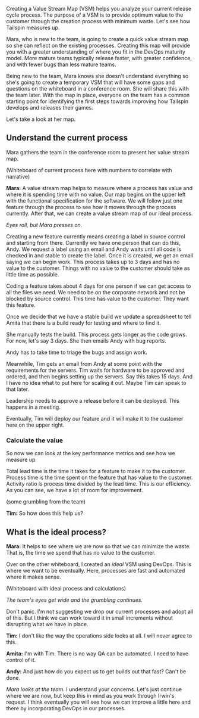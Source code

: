 Creating a Value Stream Map (VSM) helps you analyze your current release cycle process. The purpose of a VSM is to provide optimum value to the customer through the creation process with minimum waste. Let's see how Tailspin measures up.

Mara, who is new to the team, is going to create a quick value stream map so she can reflect on the existing processes. Creating this map will provide you with a greater understanding of where you fit in the DevOps maturity model. More mature teams typically release faster, with greater confidence, and with fewer bugs than less mature teams.

Being new to the team, Mara knows she doesn't understand everything so she's going to create a temporary VSM that will have some gaps and questions on the whiteboard in a conference room. She will share this with the team later. With the map in place, everyone on the team has a common starting point for identifying the first steps towards improving how Tailspin develops and releases their games.

Let's take a look at her map.

## Understand the current process

Mara gathers the team in the conference room to present her value stream map.

(Whiteboard of current process here with numbers to correlate with narrative)

**Mara:** A value stream map helps to measure where a process has value and where it is spending time with no value. Our map begins on the upper left with the functional specification for the software. We will follow just one feature through the process to see how it moves through the process currently. After that, we can create a value stream map of our ideal process.

*Eyes roll, but Mara presses on.*

Creating a new feature currently means creating a label in source control and starting from there. Currently we have one person that can do this, Andy. We request a label using an email and Andy waits until all code is checked in and stable to create the label. Once it is created, we get an email saying we can begin work. This process takes up to 3 days and has no value to the customer. Things with no value to the customer should take as little time as possible.

Coding a feature takes about 4 days for one person if we can get access to all the files we need. We need to be on the corporate network and not be blocked by source control. This time has value to the customer. They want this feature.

Once we decide that we have a stable build we update a spreadsheet to tell Amita that there is a build ready for testing and where to find it.

She manually tests the build. This process gets longer as the code grows. For now, let's say 3 days. She then emails Andy with bug reports.

Andy has to take time to triage the bugs and assign work.

Meanwhile, Tim gets an email from Andy at some point with the requirements for the servers. Tim waits for hardware to be approved and ordered, and then begins setting up the servers. Say this takes 15 days. And I have no idea what to put here for scaling it out. Maybe Tim can speak to that later.

Leadership needs to approve a release before it can be deployed. This happens in a meeting.

Eventually, Tim will deploy our feature and it will make it to the customer here on the upper right.

### Calculate the value

So now we can look at the key performance metrics and see how we measure up. 

Total lead time is the time it takes for a feature to make it to the customer. Process time is the time spent on the feature that has value to the customer. Activity ratio is process time divided by the lead time. This is our efficiency. As you can see, we have a lot of room for improvement.

(some grumbling from the team)

**Tim:** So how does this help us? 

## What is the ideal process?

**Mara:** It helps to see where we are now so that we can minimize the waste. That is, the time we spend that has no value to the customer.

Over on the other whiteboard, I created an *ideal* VSM using DevOps. This is where we want to be eventually. Here, processes are fast and automated where it makes sense.

(Whiteboard with ideal process and calculations)

*The team's eyes get wide and the grumbling continues.*

Don't panic. I'm not suggesting we drop our current processes and adopt all of this. But I think we can work toward it in small increments without disrupting what we have in place.

**Tim:** I don't like the way the operations side looks at all. I will never agree to this.

**Amita:** I'm with Tim. There is no way QA can be automated. I need to have control of it.

**Andy:** And just how do you expect us to get builds out that fast? Can't be done. 

*Mara looks at the team.* I understand your concerns. Let's just continue where we are now, but keep this in mind as you work through Irwin's request. I think eventually you will see how we can improve a little here and there by incorporating DevOps in our processes.
